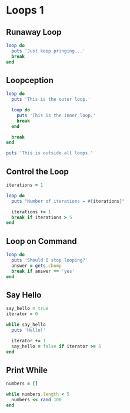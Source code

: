 # Loops 1

## Runaway Loop

```ruby
loop do
  puts 'Just keep pringing...'
  break
end
```

## Loopception

```ruby
loop do
  puts 'This is the outer loop.'

  loop do
    puts 'This is the inner loop.'
    break
  end

  break
end

puts 'This is outside all loops.'
```

## Control the Loop

```ruby
iterations = 1

loop do
  puts "Number of iterations = #{iterations}"

  iterations += 1
  break if iterations > 5
end
```

## Loop on Command

```ruby
loop do
  puts 'Should I stop looping?'
  answer = gets.chomp
  break if answer == 'yes'
end
```

## Say Hello

```ruby
say_hello = true
iterator = 0

while say_hello
  puts 'Hello!'

  iterator += 1
  say_hello = false if iterator >= 5
end
```

## Print While

```ruby
numbers = []

while numbers.length < 5
  numbers << rand 100
end
```
